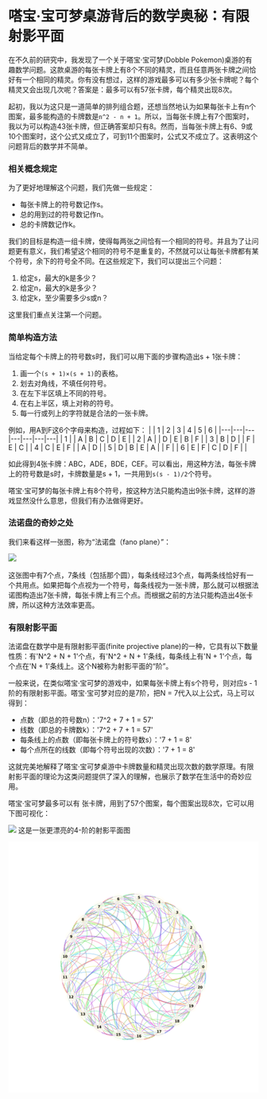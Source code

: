 
# 嗒宝·宝可梦桌游背后的数学奥秘：有限射影平面


在不久前的研究中，我发现了一个关于嗒宝·宝可梦(Dobble Pokemon)桌游的有趣数学问题。这款桌游的每张卡牌上有8个不同的精灵，而且任意两张卡牌之间恰好有一个相同的精灵。你有没有想过，这样的游戏最多可以有多少张卡牌呢？每个精灵又会出现几次呢？答案是：最多可以有57张卡牌，每个精灵出现8次。

起初，我以为这只是一道简单的排列组合题，还想当然地认为如果每张卡上有n个图案，最多能构造的卡牌数是`n^2 - n + 1`。所以，当每张卡牌上有7个图案时，我以为可以构造43张卡牌，但正确答案却只有8。然而，当每张卡牌上有6、9或10个图案时，这个公式又成立了，可到11个图案时，公式又不成立了。这表明这个问题背后的数学并不简单。

### 相关概念规定
为了更好地理解这个问题，我们先做一些规定：
- 每张卡牌上的符号数记作s。
- 总的用到过的符号数记作n。
- 总的卡牌数记作k。

我们的目标是构造一组卡牌，使得每两张之间恰有一个相同的符号。并且为了让问题更有意义，我们希望这个相同的符号不是重复的，不然就可以让每张卡牌都有某个符号，余下的符号全不同。在这些规定下，我们可以提出三个问题：
1. 给定s，最大的k是多少？
2. 给定n，最大的k是多少？
3. 给定k，至少需要多少s或n？

这里我们重点关注第一个问题。

### 简单构造方法
当给定每个卡牌上的符号数s时，我们可以用下面的步骤构造出s + 1张卡牌：
1. 画一个`(s + 1)×(s + 1)`的表格。
2. 划去对角线，不填任何符号。
3. 在左下半区填上不同的符号。
4. 在右上半区，填上对称的符号。
5. 每一行或列上的字符就是合法的一张卡牌。

例如，用A到F这6个字母来构造，过程如下：
|   | 1 | 2 | 3 | 4 | 5 | 6 |
|---|---|---|---|---|---|---|
| 1 |   | A | B | C | D | E |
| 2 | A |   | D | E | B | F |
| 3 | B | D |   | F | E | C |
| 4 | C | E | F |   | A | D |
| 5 | D | B | E | A |   | F |
| 6 | E | F | C | D | F |   |

如此得到4张卡牌：ABC，ADE，BDE，CEF。可以看出，用这种方法，每张卡牌上的符号数是s时，卡牌数量是s + 1，一共用到`s(s - 1)/2`个符号。

嗒宝·宝可梦的每张卡牌上有8个符号，按这种方法只能构造出9张卡牌，这样的游戏显然没什么意思，但我们有办法做得更好。

### 法诺盘的奇妙之处
我们来看这样一张图，称为“法诺盘（fano plane）”：

![](./picture/宝可梦(1).svg)


这张图中有7个点，7条线（包括那个圆），每条线经过3个点，每两条线恰好有一个共用点。如果把每个点视为一个符号，每条线视为一张卡牌，那么就可以根据法诺图构造出7张卡牌，每张卡牌上有三个点。而根据之前的方法只能构造出4张卡牌，所以这种方法效率更高。

### 有限射影平面
法诺盘在数学中是有限射影平面(finite projective plane)的一种，它具有以下数量性质：有'N^2 + N + 1'个点，有'N^2 + N + 1'条线，每条线上有'N + 1'个点，每个点在'N + 1'条线上。这个N被称为射影平面的“阶”。

一般来说，在类似嗒宝·宝可梦的游戏中，如果每张卡牌上有s个符号，则对应s - 1阶的有限射影平面。嗒宝·宝可梦对应的是7阶，把N = 7代入以上公式，马上可以得到：
- 点数（即总的符号数n）：'7^2 + 7 + 1 = 57'
- 线数（即总的卡牌数k）：'7^2 + 7 + 1 = 57'
- 每条线上的点数（即每张卡牌上的符号数s）：'7 + 1 = 8'
- 每个点所在的线数（即每个符号出现的次数）：'7 + 1 = 8'

这就完美地解释了嗒宝·宝可梦桌游中卡牌数量和精灵出现次数的数学原理。有限射影平面的理论为这类问题提供了深入的理解，也展示了数学在生活中的奇妙应用。 

嗒宝·宝可梦最多可以有
张卡牌，用到了57个图案，每个图案出现8次，它可以用下图可视化：

![](./picture/finite_projective_plane_order7_curved.png)
这是一张更漂亮的4-阶的射影平面图

![](./picture/finite_projective_plane_order4_curved.png)


